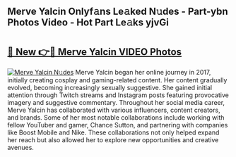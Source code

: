 ## Merve Yalcin Onlyf𝚊ns Le𝚊ked N𝚞des - Part-ybn Photos Video - Hot Part Le𝚊ks yjvGi

# <h2><a href="http://ab48061.deff.icu/?id=Merve+Yalcin">🔗 New 👉🔴 Merve Yalcin VIDEO Photos</a></h2>

[![Merve Yalcin N𝚞des](https://i.imgur.com/rIISA9y.gif)](http://ab48061.deff.icu/?id=Merve+Yalcin)
Merve Yalcin began her online journey in 2017, initially creating cosplay and gaming-related content. Her content gradually evolved, becoming increasingly sexually suggestive. She gained initial attention through Twitch streams and Instagram posts featuring provocative imagery and suggestive commentary. Throughout her social media career, Merve Yalcin has collaborated with various influencers, content creators, and brands. Some of her most notable collaborations include working with fellow YouTuber and gamer, Chance Sutton, and partnering with companies like Boost Mobile and Nike. These collaborations not only helped expand her reach but also allowed her to explore new opportunities and creative avenues.
